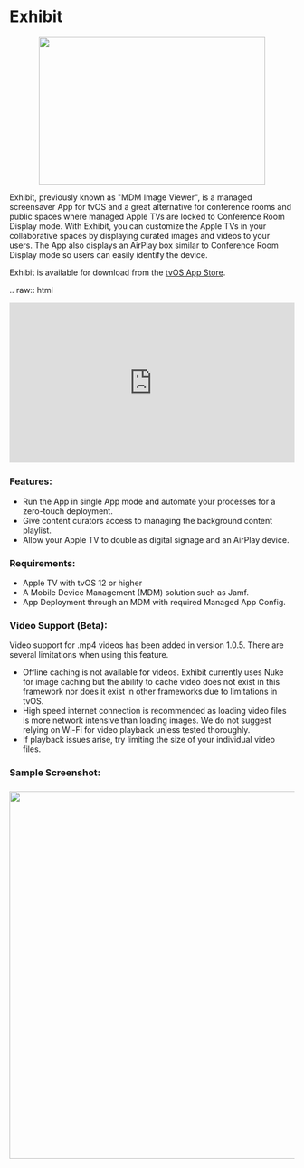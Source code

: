 <h1>Exhibit</h1>

<p align="center">
  <img width="400" height="261" src="https://github.com/NU-ITS/mdm-image-viewer/blob/master/Assets/logo.png?raw=true">
</p>

Exhibit, previously known as "MDM Image Viewer", is a managed screensaver App for tvOS and a great alternative for conference rooms and public spaces where managed Apple TVs are locked to Conference Room Display mode. With Exhibit, you can customize the Apple TVs in your collaborative spaces by displaying curated images and videos to your users. The App also displays an AirPlay box similar to Conference Room Display mode so users can easily identify the device.

Exhibit is available for download from the [tvOS App Store](https://itunes.apple.com/WebObjects/MZStore.woa/wa/viewSoftware?id=1439027089&mt=8).

.. raw:: html

<div style="position: relative; padding-bottom: 56.25%; height: 0; overflow: hidden; max-width: 100%; height: auto;">
    <iframe src="https://www.youtube.com/watch?v=jdt0uAyO-28" frameborder="0" allowfullscreen style="position: absolute; top: 0; left: 0; width: 100%; height: 100%;"></iframe>
</div>

<h3>Features:</h3>

* Run the App in single App mode and automate your processes for a zero-touch deployment.
* Give content curators access to managing the background content playlist.
* Allow your Apple TV to double as digital signage and an AirPlay device.

<h3>Requirements:</h3>

* Apple TV with tvOS 12 or higher
* A Mobile Device Management (MDM) solution such as Jamf.
* App Deployment through an MDM with required Managed App Config.

<h3>Video Support (Beta):</h3>
Video support for .mp4 videos has been added in version 1.0.5. There are several limitations when using this feature.

- Offline caching is not available for videos. Exhibit currently uses Nuke for image caching but the ability to cache video does not exist in this framework nor does it exist in other frameworks due to limitations in tvOS.
- High speed internet connection is recommended as loading video files is more network intensive than loading images. We do not suggest relying on Wi-Fi for video playback unless tested thoroughly.
- If playback issues arise, try limiting the size of your individual video files.

<h3>Sample Screenshot:<h3>
<img src="https://github.com/qharouff/mdm-image-viewer/blob/master/Assets/screenshot_example.png?raw=true" width="650">
